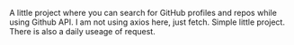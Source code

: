 A little project where you can search for GitHub profiles and repos while using Github API. I am not using axios here, just fetch. Simple little project. There is also a daily useage of request. 
